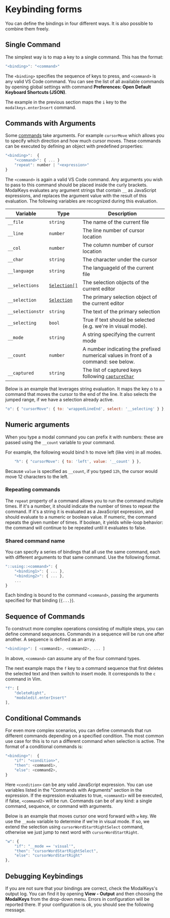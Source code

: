 # Keybinding forms

You can define the bindings in four different ways. It is also possible to
combine them freely.

## Single Command

The simplest way is to map a key to a single command. This has the format:

```js
"<binding>": "<command>"
```

The `<binding>` specifies the sequence of keys to press, and `<command>` is any
valid VS Code command. You can see the list of all available commands by opening
global settings with command **Preferences: Open Default Keyboard Shortcuts
(JSON)**.

The example in the previous section maps the `i` key to the
`modalkeys.enterInsert` command.

## Commands with Arguments

Some [commands](https://code.visualstudio.com/api/references/commands#commands) take arguments. For example `cursorMove` which allows you
to specify which direction and how much cursor moves. These commands can be
executed by defining an object with predefined properties:

```js
"<binding>":  {
    "<command>": { ... }
    "repeat": number | "<expression>"
}
```

The `<command>` is again a valid VS Code command. Any arguments you wish to pass
to this command should be placed inside the curly brackets. ModalKeys evaluates
any argument strings that contain `__` as JavaScript expressions, and replaces the argument value with the result of this evaluation. The following
variables are recognized during this evaluation.

| Variable        | Type       | Description
| --------------- | ---------- | -------------------------------------------------
| `__file`        | `string`   | The name of the current file
| `__line`        | `number`   | The line number of cursor location
| `__col`         | `number`   | The column number of cursor location
| `__char`        | `string`   | The character under the cursor
| `__language`    | `string`   | The languageId of the current file
| `__selections`  | [`Selection[]`](https://code.visualstudio.com/api/references/vscode-api#Selection) | The selection objects of the current editor
| `__selection`   | [`Selection`](https://code.visualstudio.com/api/references/vscode-api#Selection)  | The primary selection object of the current editor
| `__selectionstr` | `string`  | The text of the primary selection
| `__selecting`    | `bool`    | True if text should be selected (e.g. we're in visual mode).
| `__mode`        | `string`    | A string specifying the current mode
| `__count`       | `number`   | A number indicating the prefixed numerical values in front of a command: see below.
| `__captured`    | `string`   | The list of captured keys following [`captureChar`](./commands.html#capturing-keys)

Below is an example that leverages string evaluation. It maps the key <key>o</key> to a command that moves the cursor to the
end of the line. It also selects the jumped range, if we have a selection already active.

```js
"o": { "cursorMove": { to: 'wrappedLineEnd', select: '__selecting' } },
```

## Numeric arguments

When you type a modal command you can prefix it with numbers: these are passed using the
`__count` variable to your command.

For example, the following would bind h to move left (like vim) in all modes.

```js
    "h": { "cursorMove": { to: 'left', value: '__count' } },
```

Because `value` is specified as `__count`, if you typed `12h`, the cursor would
move 12 characters to the left.

### Repeating commands

The `repeat` property of a command allows you to run the command multiple times. If it's a number, it should indicate the number of times to repeat the command. If it's a string it is evaluated as a JavaScript expression, and should evaluate to a numeric or boolean value. If numeric, the command repeats the given number of times. If boolean, it yields while-loop behavior: the command will continue to be repeated until it evaluates to false.

### Shared command name

You can specify a series of bindings that all use the same command, each with different arguments to that same command. Use the following format.

```js
"::using::<command>": {
    "<binding1>": { ... },
    "<binding2>": { ... },
    ...
}
```

Each binding is bound to the command `<command>`, passing the arguments specified for that binding (`{...}`).

## Sequence of Commands

To construct more complex operations consisting of multiple steps, you can
define command sequences. Commands in a sequence will be run one after another.
A sequence is defined as an array.
```js
"<binding>": [ <command1>, <command2>, ... ]
```
In above, `<command>` can assume any of the four command types.

The next example maps the `f` key to a command sequence that first deletes the
selected text and then switch to insert mode. It corresponds to the `c` command
in Vim.
```js
"f": [
    "deleteRight",
    "modaledit.enterInsert"
],
```

## Conditional Commands

For even more complex scenarios, you can define commands that run different
commands depending on a specified condition. The most common use case for this
is to run a different command when selection is active. The format of a
conditional commands is:

```js
"<binding>":  {
    "if": "<condition>",
    "then": <command1>,
    "else": <command2>,
}
```

Here `<condition>` can be any valid JavaScript expression. You can use variables
listed in the "Commands with Arguments" section in the expression. If the
expression evaluates to true, `<command1>` will be executed, if false,
`<command2>` will be run. Commands can be of any kind: a single command,
sequence, or command with arguments.

Below is an example that moves cursor one word forward with `w` key. We use
the `__mode` variable to determine if we're in visual mode. If so, we
extend the selection using `cursorWordStartRightSelect` command, otherwise we
just jump to next word with `cursorWordStartRight`.
```js
"w": {
    "if": "__mode == 'visual'",
    "then": "cursorWordStartRightSelect",
    "else": "cursorWordStartRight"
},
```

## Debugging Keybindings

If you are not sure that your bindings are correct, check the ModalKeys's
output log. You can find it by opening **View - Output** and then choosing the
**ModalKeys** from the drop-down menu. Errors in configuration will be reported
there. If your configuration is ok, you should see the following message.
